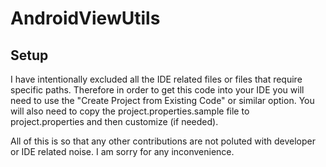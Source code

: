 AndroidViewUtils
================

Setup
-----
I have intentionally excluded all the IDE related files or files that require specific paths.
Therefore in order to get this code into your IDE you will need to use the "Create Project from Existing Code" or similar option.
You will also need to copy the project.properties.sample file to project.properties and then customize (if needed).

All of this is so that any other contributions are not poluted with developer or IDE related noise.
I am sorry for any inconvenience.